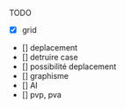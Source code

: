 TODO
- [x] grid
- [] deplacement
- [] detruire case 
- [] possibilité deplacement 
- [] graphisme 
- [] AI 
- [] pvp, pva
